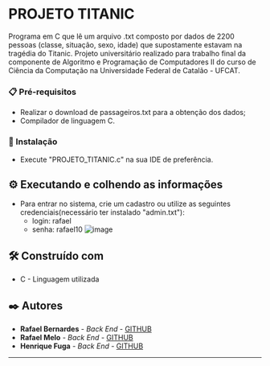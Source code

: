 # PROJETO TITANIC

Programa em C que lê um arquivo .txt composto por dados de 2200 pessoas (classe, situação, sexo, idade) que supostamente estavam na tragédia do Titanic. Projeto universitário realizado para trabalho final da componente de Algoritmo e Programação de Computadores II do curso de Ciência da Computação na Universidade Federal de Catalão - UFCAT.

### 📋 Pré-requisitos

- Realizar o download de passageiros.txt para a obtenção dos dados;
- Compilador de linguagem C.

### 🔧 Instalação

- Execute "PROJETO_TITANIC.c" na sua IDE de preferência.


## ⚙️ Executando e colhendo as informações

- Para entrar no sistema, crie um cadastro ou utilize as seguintes credenciais(necessário ter instalado "admin.txt"):
  - login: rafael
  - senha: rafael10
![image](https://github.com/rafaelmelo2/Bank3F/assets/53711123/06d9b294-4adb-4262-ba92-07f4e1432338)


## 🛠️ Construído com

* C - Linguagem utilizada

## ✒️ Autores

* **Rafael Bernardes** - *Back End* - [GITHUB]([https://github.com/FaelB00])
* **Rafael Melo** - *Back End* - [GITHUB]([https://github.com/rafaelmelo2])
* **Henrique Fuga** - *Back End* - [GITHUB]([https://github.com/Henriquefuga])


---

